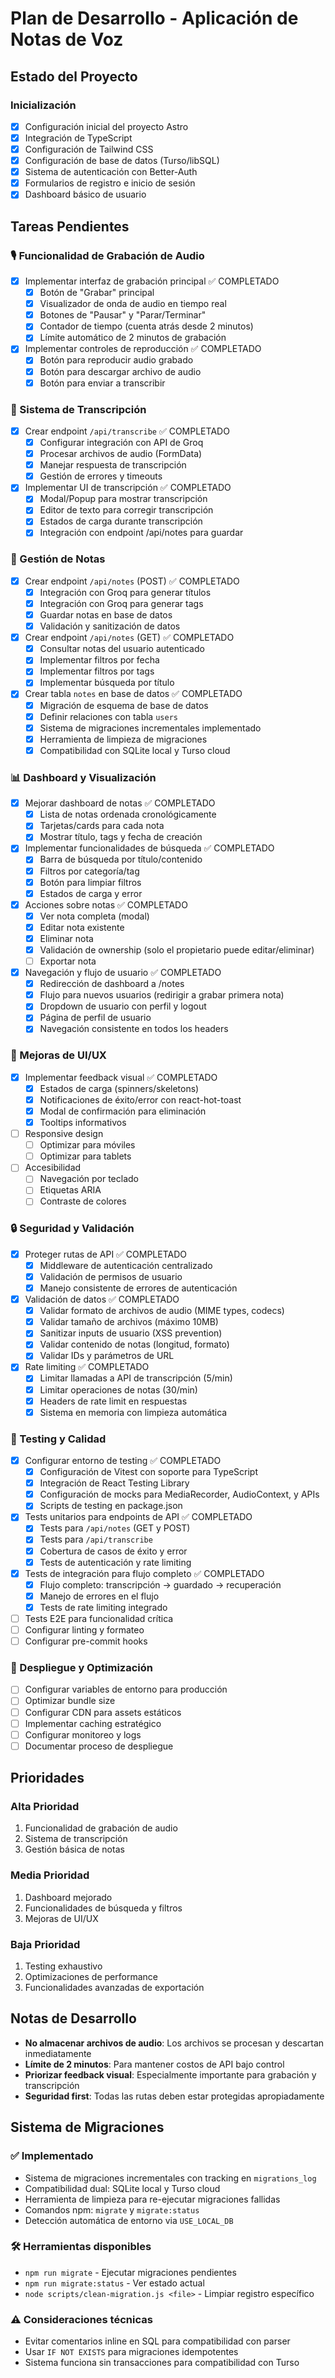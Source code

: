 # Plan de Desarrollo - Aplicación de Notas de Voz

## Estado del Proyecto

### Inicialización
- [x] Configuración inicial del proyecto Astro
- [x] Integración de TypeScript
- [x] Configuración de Tailwind CSS
- [x] Configuración de base de datos (Turso/libSQL)
- [x] Sistema de autenticación con Better-Auth
- [x] Formularios de registro e inicio de sesión
- [x] Dashboard básico de usuario

## Tareas Pendientes

### 🎙️ Funcionalidad de Grabación de Audio
- [x] Implementar interfaz de grabación principal ✅ COMPLETADO
  - [x] Botón de "Grabar" principal
  - [x] Visualizador de onda de audio en tiempo real
  - [x] Botones de "Pausar" y "Parar/Terminar"
  - [x] Contador de tiempo (cuenta atrás desde 2 minutos)
  - [x] Límite automático de 2 minutos de grabación
- [x] Implementar controles de reproducción ✅ COMPLETADO
  - [x] Botón para reproducir audio grabado
  - [x] Botón para descargar archivo de audio
  - [x] Botón para enviar a transcribir

### 🔄 Sistema de Transcripción
- [x] Crear endpoint `/api/transcribe` ✅ COMPLETADO
  - [x] Configurar integración con API de Groq
  - [x] Procesar archivos de audio (FormData)
  - [x] Manejar respuesta de transcripción
  - [x] Gestión de errores y timeouts
- [x] Implementar UI de transcripción ✅ COMPLETADO
  - [x] Modal/Popup para mostrar transcripción
  - [x] Editor de texto para corregir transcripción
  - [x] Estados de carga durante transcripción
  - [x] Integración con endpoint /api/notes para guardar

### 💾 Gestión de Notas
- [x] Crear endpoint `/api/notes` (POST) ✅ COMPLETADO
  - [x] Integración con Groq para generar títulos
  - [x] Integración con Groq para generar tags
  - [x] Guardar notas en base de datos
  - [x] Validación y sanitización de datos
- [x] Crear endpoint `/api/notes` (GET) ✅ COMPLETADO
  - [x] Consultar notas del usuario autenticado
  - [x] Implementar filtros por fecha
  - [x] Implementar filtros por tags
  - [x] Implementar búsqueda por título
- [x] Crear tabla `notes` en base de datos ✅ COMPLETADO
  - [x] Migración de esquema de base de datos
  - [x] Definir relaciones con tabla `users`
  - [x] Sistema de migraciones incrementales implementado
  - [x] Herramienta de limpieza de migraciones
  - [x] Compatibilidad con SQLite local y Turso cloud

### 📊 Dashboard y Visualización
- [x] Mejorar dashboard de notas ✅ COMPLETADO
  - [x] Lista de notas ordenada cronológicamente
  - [x] Tarjetas/cards para cada nota
  - [x] Mostrar título, tags y fecha de creación
- [x] Implementar funcionalidades de búsqueda ✅ COMPLETADO
  - [x] Barra de búsqueda por título/contenido
  - [x] Filtros por categoría/tag
  - [x] Botón para limpiar filtros
  - [x] Estados de carga y error
- [x] Acciones sobre notas ✅ COMPLETADO
  - [x] Ver nota completa (modal)
  - [x] Editar nota existente
  - [x] Eliminar nota
  - [x] Validación de ownership (solo el propietario puede editar/eliminar)
  - [ ] Exportar nota
- [x] Navegación y flujo de usuario ✅ COMPLETADO
  - [x] Redirección de dashboard a /notes
  - [x] Flujo para nuevos usuarios (redirigir a grabar primera nota)
  - [x] Dropdown de usuario con perfil y logout
  - [x] Página de perfil de usuario
  - [x] Navegación consistente en todos los headers

### 🎨 Mejoras de UI/UX
- [x] Implementar feedback visual ✅ COMPLETADO
  - [x] Estados de carga (spinners/skeletons)
  - [x] Notificaciones de éxito/error con react-hot-toast
  - [x] Modal de confirmación para eliminación
  - [x] Tooltips informativos
- [ ] Responsive design
  - [ ] Optimizar para móviles
  - [ ] Optimizar para tablets
- [ ] Accesibilidad
  - [ ] Navegación por teclado
  - [ ] Etiquetas ARIA
  - [ ] Contraste de colores

### 🔒 Seguridad y Validación
- [x] Proteger rutas de API ✅ COMPLETADO
  - [x] Middleware de autenticación centralizado
  - [x] Validación de permisos de usuario
  - [x] Manejo consistente de errores de autenticación
- [x] Validación de datos ✅ COMPLETADO
  - [x] Validar formato de archivos de audio (MIME types, codecs)
  - [x] Validar tamaño de archivos (máximo 10MB)
  - [x] Sanitizar inputs de usuario (XSS prevention)
  - [x] Validar contenido de notas (longitud, formato)
  - [x] Validar IDs y parámetros de URL
- [x] Rate limiting ✅ COMPLETADO
  - [x] Limitar llamadas a API de transcripción (5/min)
  - [x] Limitar operaciones de notas (30/min)
  - [x] Headers de rate limit en respuestas
  - [x] Sistema en memoria con limpieza automática

### 🧪 Testing y Calidad
- [x] Configurar entorno de testing ✅ COMPLETADO
  - [x] Configuración de Vitest con soporte para TypeScript
  - [x] Integración de React Testing Library
  - [x] Configuración de mocks para MediaRecorder, AudioContext, y APIs
  - [x] Scripts de testing en package.json
- [x] Tests unitarios para endpoints de API ✅ COMPLETADO
  - [x] Tests para `/api/notes` (GET y POST)
  - [x] Tests para `/api/transcribe`
  - [x] Cobertura de casos de éxito y error
  - [x] Tests de autenticación y rate limiting
- [x] Tests de integración para flujo completo ✅ COMPLETADO
  - [x] Flujo completo: transcripción → guardado → recuperación
  - [x] Manejo de errores en el flujo
  - [x] Tests de rate limiting integrado
- [ ] Tests E2E para funcionalidad crítica
- [ ] Configurar linting y formateo
- [ ] Configurar pre-commit hooks

### 🚀 Despliegue y Optimización
- [ ] Configurar variables de entorno para producción
- [ ] Optimizar bundle size
- [ ] Configurar CDN para assets estáticos
- [ ] Implementar caching estratégico
- [ ] Configurar monitoreo y logs
- [ ] Documentar proceso de despliegue

## Prioridades

### Alta Prioridad
1. Funcionalidad de grabación de audio
2. Sistema de transcripción
3. Gestión básica de notas

### Media Prioridad
1. Dashboard mejorado
2. Funcionalidades de búsqueda y filtros
3. Mejoras de UI/UX

### Baja Prioridad
1. Testing exhaustivo
2. Optimizaciones de performance
3. Funcionalidades avanzadas de exportación

## Notas de Desarrollo

- **No almacenar archivos de audio**: Los archivos se procesan y descartan inmediatamente
- **Límite de 2 minutos**: Para mantener costos de API bajo control
- **Priorizar feedback visual**: Especialmente importante para grabación y transcripción
- **Seguridad first**: Todas las rutas deben estar protegidas apropiadamente

## Sistema de Migraciones

### ✅ Implementado
- Sistema de migraciones incrementales con tracking en `migrations_log`
- Compatibilidad dual: SQLite local y Turso cloud
- Herramienta de limpieza para re-ejecutar migraciones fallidas
- Comandos npm: `migrate` y `migrate:status`
- Detección automática de entorno via `USE_LOCAL_DB`

### 🛠️ Herramientas disponibles
- `npm run migrate` - Ejecutar migraciones pendientes
- `npm run migrate:status` - Ver estado actual
- `node scripts/clean-migration.js <file>` - Limpiar registro específico

### ⚠️ Consideraciones técnicas
- Evitar comentarios inline en SQL para compatibilidad con parser
- Usar `IF NOT EXISTS` para migraciones idempotentes
- Sistema funciona sin transacciones para compatibilidad con Turso